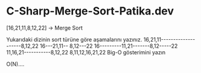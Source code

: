 # C-Sharp-Merge-Sort-Patika.dev

[16,21,11,8,12,22] -> Merge Sort

Yukarıdaki dizinin sort türüne göre aşamalarını yazınız.
16,21,11--------------------8,12,22
16---21,11-- 8,12---22
16---------11,21-------8,12-----22
11,16,21-----------8,12,22
8,11,12,16,21,22
Big-O gösterimini yazın

O(N)....
